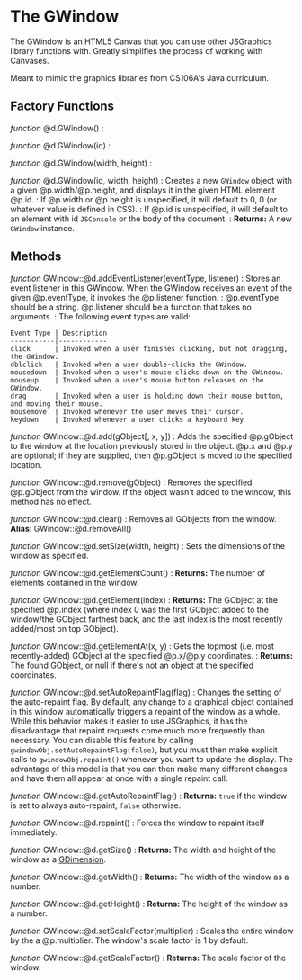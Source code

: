 The GWindow
===========

The GWindow is an HTML5 Canvas that you can use other JSGraphics library functions
with. Greatly simplifies the process of working with Canvases.

Meant to mimic the graphics libraries from CS106A's Java curriculum.

Factory Functions
-----------------

*function* @d.GWindow()
: 
 
*function* @d.GWindow(id)
: 
 
*function* @d.GWindow(width, height)
: 

*function* @d.GWindow(id, width, height)
:   Creates a new `GWindow` object with a given @p.width/@p.height,
    and displays it in the given HTML element @p.id.
:   If @p.width or @p.height is unspecified, it will default to 0, 0 (or whatever value is defined in CSS).
:   If @p.id is unspecified, it will default to an element with id `JSConsole` or the body of the document.
: **Returns:**  A new `GWindow` instance.


Methods
-------

*function* GWindow::@d.addEventListener(eventType, listener)
:   Stores an event listener in this GWindow. When the GWindow receives an event of the
    given @p.eventType, it invokes the @p.listener function.
:   @p.eventType should be a string. @p.listener should be a function that takes no arguments.
:   The following event types are valid:

    Event Type | Description
    -----------|------------
    click      | Invoked when a user finishes clicking, but not dragging, the GWindow.
    dblclick   | Invoked when a user double-clicks the GWindow.
    mousedown  | Invoked when a user's mouse clicks down on the GWindow.
    mouseup    | Invoked when a user's mouse button releases on the GWindow.
    drag       | Invoked when a user is holding down their mouse button, and moving their mouse.
    mousemove  | Invoked whenever the user moves their cursor.
    keydown    | Invoked whenever a user clicks a keyboard key

*function* GWindow::@d.add(gObject[, x, y])
:   Adds the specified @p.gObject to the window at the location previously
stored in the object. @p.x and @p.y are optional; if they are supplied, then @p.gObject is moved
to the specified location.

*function* GWindow::@d.remove(gObject)
:   Removes the specified @p.gObject from the window. If the object wasn't added to
 the window, this method has no effect.

*function* GWindow::@d.clear()
:   Removes all GObjects from the window.
:   **Alias**: GWindow::@d.removeAll()

*function* GWindow::@d.setSize(width, height)
:   Sets the dimensions of the window as specified.

*function* GWindow::@d.getElementCount()
:   **Returns:** The number of elements contained in the window.

*function* GWindow::@d.getElement(index)
:   **Returns:** The GObject at the specified @p.index (where index 0 was the first GObject added
    to the window/the GObject farthest back, and the last index is the most recently added/most on top GObject).

*function* GWindow::@d.getElementAt(x, y)
:   Gets the topmost (i.e. most recently-added) GObject at the specified @p.x/@p.y coordinates.
:   **Returns:** The found GObject, or null if there's not an object at the specified coordinates.

*function* GWindow::@d.setAutoRepaintFlag(flag)
:   Changes the setting of the auto-repaint flag.  By default, any change
    to a graphical object contained in this window automatically triggers
    a repaint of the window as a whole.  While this behavior makes it
    easier to use JSGraphics, it has the disadvantage that repaint
    requests come much more frequently than necessary.  You can disable
    this feature by calling `gwindowObj.setAutoRepaintFlag(false)`, but you must then
    make explicit calls to `gwindowObj.repaint()` whenever you want to update the
    display.  The advantage of this model is that you can then make many
    different changes and have them all appear at once with a single
    repaint call.

*function* GWindow::@d.getAutoRepaintFlag()
:   **Returns:** `true` if the window is set to always auto-repaint, `false` otherwise.

*function* GWindow::@d.repaint()
:   Forces the window to repaint itself immediately.

*function* GWindow::@d.getSize()
:   **Returns:** The width and height of the window as a [GDimension](util/gdimension.md).

*function* GWindow::@d.getWidth()
:   **Returns:** The width of the window as a number.

*function* GWindow::@d.getHeight()
:   **Returns:** The height of the window as a number.

*function* GWindow::@d.setScaleFactor(multiplier)
:   Scales the entire window by the a @p.multiplier. The window's scale factor is 1 by default.

*function* GWindow::@d.getScaleFactor()
:   **Returns:** The scale factor of the window.